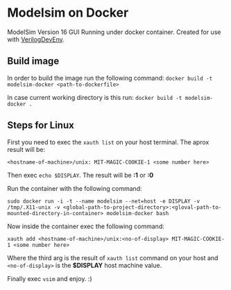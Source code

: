 # Modelsim on Docker
ModelSim Version 16 GUI Running under docker container. Created for use with [VerilogDevEnv](https://github.com/AAWO/VerilogDevEnv).

## Build image
In order to build the image run the following command:
`docker build -t modelsim-docker <path-to-dockerfile>`

In case current working directory is this run:
`docker build -t modelsim-docker .`

## Steps for Linux
First you need to exec the `xauth list` on your host terminal. The aprox result will be:

`<hostname-of-machine>/unix: MIT-MAGIC-COOKIE-1 <some number here>`
  
Then exec `echo $DISPLAY`. The result will be **:1** or **:0**

Run the container with the following command:

`sudo docker run -i -t --name modelsim --net=host -e DISPLAY -v /tmp/.X11-unix -v <global-path-to-project-directory>:<gloval-path-to-mounted-directory-in-container> modelsim-docker bash`

Now inside the container exec the following command:

`xauth add <hostname-of-machine>/unix:<no-of-display> MIT-MAGIC-COOKIE-1 <some number here>`

Where the third arg is the result of `xauth list` command on your host and `<no-of-display>` is the **$DISPLAY** host machine value.

Finally exec `vsim` and enjoy. :)
